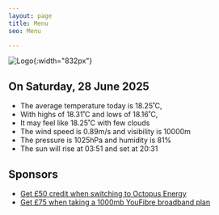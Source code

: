 ```yaml
---
layout: page
title: Menu
seo: Menu

---
```


![Logo](/images/logo.jpg){:width="832px"}

<!-- weather_marker starts -->
## On Saturday, 28 June 2025

- The average temperature today is 18.25˚C,
- With highs of 18.31˚C and lows of 18.16˚C,
- It may feel like 18.25˚C with few clouds
- The wind speed is 0.89m/s and visibility is 10000m
- The pressure is 1025hPa and humidity is 81%
- The sun will rise at 03:51 and set at 20:31

<!-- weather_marker ends -->

## Sponsors

- [Get £50 credit when switching to Octopus Energy](https://bit.ly/3oD1nnS)
- [Get £75 when taking a 1000mb YouFibre broadband plan](https://aklam.io/91zWhU?)
